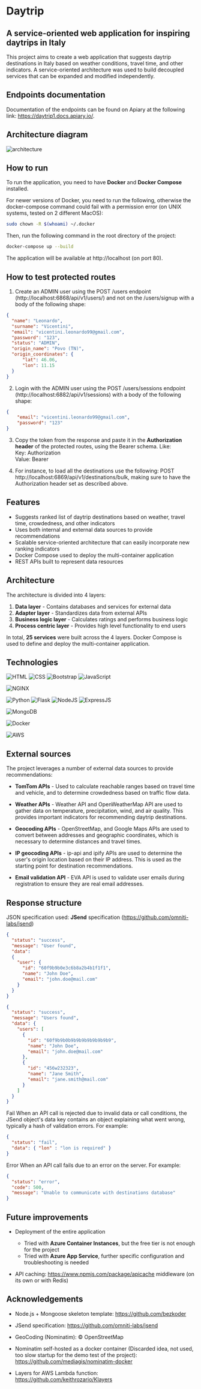 # Daytrip
## A service-oriented web application for inspiring daytrips in Italy

This project aims to create a web application that suggests daytrip destinations in Italy based on weather conditions, travel time, and other indicators. A service-oriented architecture was used to build decoupled services that can be expanded and modified independently.

## Endpoints documentation

Documentation of the endpoints can be found on Apiary at the following link: https://daytrip1.docs.apiary.io/.

## Architecture diagram

<img src="chart/daytrip_400.png" alt="architecture"/>

## How to run

To run the application, you need to have **Docker** and **Docker Compose** installed. 

For newer versions of Docker, you need to run the following, otherwise the docker-compose command could fail with a permission error (on UNIX systems, tested on 2 different MacOS):

```bash
sudo chown -R $(whoami) ~/.docker
```

Then, run the following command in the root directory of the project:

```bash
docker-compose up --build
```

The application will be available at http://localhost (on port 80).

## How to test protected routes

1. Create an ADMIN user using the POST /users endpoint (http://localhost:6868/api/v1/users/) and not on the /users/signup with a body of the following shape:

```json
{
  "name": "Leonardo",
  "surname": "Vicentini",
  "email": "vicentini.leonardo99@gmail.com",
  "password": "123",
  "status": "ADMIN",
  "origin_name": "Povo (TN)",
  "origin_coordinates": {
      "lat": 46.06,
      "lon": 11.15
  }
}
```

2. Login with the ADMIN user using the POST /users/sessions endpoint (http://localhost:6882/api/v1/sessions) with a body of the following shape:

```json
{
    "email": "vicentini.leonardo99@gmail.com",
    "password": "123"
}
```

3. Copy the token from the response and paste it in the **Authorization header** of the protected routes, using the Bearer schema. 
Like: <br>
Key: Authorization <br>
Value: Bearer <token>

4. For instance, to load all the destinations use the following: 
POST http://localhost:6869/api/v1/destinations/bulk, making sure to have the Authorization header set as described above.

## Features

+ Suggests ranked list of daytrip destinations based on weather, travel time, crowdedness, and other indicators
+ Uses both internal and external data sources to provide recommendations
+ Scalable service-oriented architecture that can easily incorporate new ranking indicators
+ Docker Compose used to deploy the multi-container application
+ REST APIs built to represent data resources


## Architecture

The architecture is divided into 4 layers:

1. **Data layer** - Contains databases and services for external data
2. **Adapter layer** - Standardizes data from external APIs
3. **Business logic layer** - Calculates ratings and performs business logic
4. **Process centric layer** - Provides high level functionality to end users

In total, **25 services** were built across the 4 layers. Docker Compose is used to define and deploy the multi-container application.

## Technologies

![HTML](https://img.shields.io/badge/HTML5-E34F26?style=for-the-badge&logo=html5&logoColor=white) ![CSS](https://img.shields.io/badge/CSS3-1572B6?style=for-the-badge&logo=css3&logoColor=white) ![Bootstrap](https://img.shields.io/badge/Bootstrap-563D7C?style=for-the-badge&logo=bootstrap&logoColor=white) ![JavaScript](https://img.shields.io/badge/JavaScript-323330?style=for-the-badge&logo=javascript&logoColor=F7DF1E)

![NGINX](https://img.shields.io/badge/Nginx-009639?style=for-the-badge&logo=nginx&logoColor=white)

![Python](https://img.shields.io/badge/Python-FFD43B?style=for-the-badge&logo=python&logoColor=blue) ![Flask](https://img.shields.io/badge/Flask-000000?style=for-the-badge&logo=flask&logoColor=white)
![NodeJS](https://img.shields.io/badge/Node.js-339933?style=for-the-badge&logo=nodedotjs&logoColor=white) ![ExpressJS](https://img.shields.io/badge/Express.js-000000?style=for-the-badge&logo=express&logoColor=white)

![MongoDB](https://img.shields.io/badge/MongoDB-4EA94B?style=for-the-badge&logo=mongodb&logoColor=white)

![Docker](https://img.shields.io/badge/Docker-2CA5E0?style=for-the-badge&logo=docker&logoColor=white)

![AWS](https://img.shields.io/badge/Amazon_AWS-FF9900?style=for-the-badge&logo=amazonaws&logoColor=white)

## External sources

The project leverages a number of external data sources to provide recommendations:

+ **TomTom APIs** - Used to calculate reachable ranges based on travel time and vehicle, and to determine crowdedness based on traffic flow data. 

+ **Weather APIs** - Weather API and OpenWeatherMap API are used to gather data on temperature, precipitation, wind, and air quality. This provides important indicators for recommending daytrip destinations.

+ **Geocoding APIs** - OpenStreetMap, and Google Maps APIs are used to convert between addresses and geographic coordinates, which is necessary to determine distances and travel times.

+ **IP geocoding APIs** - ip-api and ipify APIs are used to determine the user's origin location based on their IP address. This is used as the starting point for destination recommendations.

+ **Email validation API** - EVA API is used to validate user emails during registration to ensure they are real email addresses.

## Response structure

JSON specification used: **JSend** specification (https://github.com/omniti-labs/jsend)

```json
{
  "status": "success",
  "message": "User found",
  "data": 
  {
    "user": {
      "id": "60f9b9b0e3c6b8a2b4b1f1f1",
      "name": "John Doe",
      "email": "john.doe@mail.com" 
    }
  }
}
```
  
```json
{
  "status": "success",
  "message": "Users found",
  "data": {
    "users": [
      {
        "id": "60f9b9b0b9b9b9b9b9b9b9b9",
        "name": "John Doe",
        "email": "john.doe@mail.com"
      },
      {
        "id": "456w232323",
        "name": "Jane Smith",
        "email": "jane.smith@mail.com" 
      }
    ]
  }
}

```
Fail
When an API call is rejected due to invalid data or call conditions, the JSend object's data key contains an object explaining what went wrong, typically a hash of validation errors. For example:

```json
{
  "status": "fail",
  "data": { "lon" : "lon is required" }
}
```

Error
When an API call fails due to an error on the server. For example:

```json
{
  "status": "error",
  "code": 500,
  "message": "Unable to communicate with destinations database"
}
```

## Future improvements

+ Deployment of the entire application
  - Tried with **Azure Container Instances**, but the free tier is not enough for the project
  - Tried with **Azure App Service**, further specific configuration and troubleshooting is needed

+ API caching: https://www.npmjs.com/package/apicache middleware (on its own or with Redis)

## Acknowledgements

+ Node.js + Mongoose skeleton template: https://github.com/bezkoder

+ JSend specification: https://github.com/omniti-labs/jsend

+ GeoCoding (Nominatim): © OpenStreetMap

+ Nominatim self-hosted as a docker container (Discarded idea, not used, too slow startup for the demo test of the project): https://github.com/mediagis/nominatim-docker

+ Layers for AWS Lambda function: https://github.com/keithrozario/Klayers
